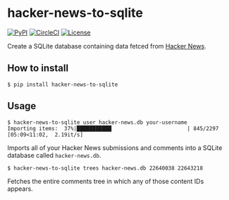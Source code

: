 # hacker-news-to-sqlite

[![PyPI](https://img.shields.io/pypi/v/hacker-news-to-sqlite.svg)](https://pypi.org/project/hacker-news-to-sqlite/)
[![CircleCI](https://circleci.com/gh/dogsheep/hacker-news-to-sqlite.svg?style=svg)](https://circleci.com/gh/dogsheep/hacker-news-to-sqlite)
[![License](https://img.shields.io/badge/license-Apache%202.0-blue.svg)](https://github.com/dogsheep/hacker-news-to-sqlite/blob/master/LICENSE)

Create a SQLite database containing data fetced from [Hacker News](https://news.ycombinator.com/).

## How to install

    $ pip install hacker-news-to-sqlite

## Usage

    $ hacker-news-to-sqlite user hacker-news.db your-username
    Importing items:  37%|███████████                        | 845/2297 [05:09<11:02,  2.19it/s]

Imports all of your Hacker News submissions and comments into a SQLite database called `hacker-news.db`.

    $ hacker-news-to-sqlite trees hacker-news.db 22640038 22643218

Fetches the entire comments tree in which any of those content IDs appears.
